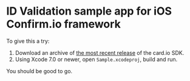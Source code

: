 ID Validation sample app for iOS Confirm.io framework
============================================

To give this a try:

1. Download an archive of [the most recent release](https://github.com/confirm-io/confirm-iOS-SDK) of the card.io SDK.
2. Using Xcode 7.0 or newer, open `Sample.xcodeproj`, build and run.

You should be good to go.
